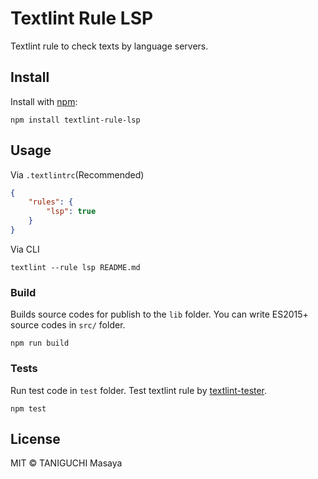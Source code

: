 # Textlint Rule LSP

Textlint rule to check texts by language servers.

## Install

Install with [npm](https://www.npmjs.com/):

    npm install textlint-rule-lsp

## Usage

Via `.textlintrc`(Recommended)

```json
{
    "rules": {
        "lsp": true
    }
}
```

Via CLI

```
textlint --rule lsp README.md
```

### Build

Builds source codes for publish to the `lib` folder.
You can write ES2015+ source codes in `src/` folder.

    npm run build

### Tests

Run test code in `test` folder.
Test textlint rule by [textlint-tester](https://github.com/textlint/textlint-tester).

    npm test

## License

MIT © TANIGUCHI Masaya
